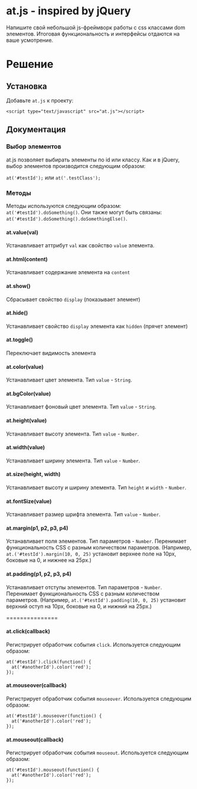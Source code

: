 # at.js - inspired by jQuery

Напишите свой небольшой js-фреймворк работы с css классами dom элементов. Итоговая функциональность и интерфейсы отдаются на ваше усмотрение.

# Решение

## Установка

Добавьте `at.js` к проекту:

```<script type="text/javascript" src="at.js"></script>```

## Документация

### Выбор элементов

at.js позволяет выбирать элементы по id или классу. Как и в jQuery, выбор элементов производится следующим образом:

`at('#testId');` или `at('.testClass');`

### Методы

Методы используются следующим образом: `at('#testId').doSomething()`.
Они также могут быть связаны: `at('#testId').doSomething().doSomethingElse()`.

#### at.value(val)

Устанавливает аттрибут `val` как свойство `value` элемента.

#### at.html(content)

Устанавливает содержание элемента на `content`

#### at.show()

Сбрасывает свойство `display` (показывает элемент)

#### at.hide()

Устанавливает свойство `display` элемента как `hidden` (прячет элемент)

#### at.toggle()

Переключает видимость элемента

#### at.color(value)

Устанавливает цвет элемента. Тип `value` - `String`.

#### at.bgColor(value)

Устанавливает фоновый цвет элемента. Тип `value` - `String`.

#### at.height(value)

Устанавливает высоту элемента. Тип `value` - `Number`.

#### at.width(value)

Устанавливает ширину элемента. Тип `value` - `Number`.

#### at.size(height, width)

Устанавливает высоту и ширину элемента. Тип `height` и `width` - `Number`.

#### at.fontSize(value)

Устанавливает размер шрифта элемента. Тип `value` - `Number`.

#### at.margin(p1, p2, p3, p4)

Устанавливает поля элементов. Тип параметров - `Number`. Перенимает функциональность CSS с разным количеством параметров. (Например, `at.('#testId').margin(10, 0, 25)` установит верхнее поле на 10px, боковые на 0, и нижнее на 25px.)

#### at.padding(p1, p2, p3, p4)

Устанавливает отступы элементов. Тип параметров - `Number`. Перенимает функциональность CSS с разным количеством параметров. (Например, `at.('#testId').padding(10, 0, 25)` установит верхний оступ на 10px, боковые на 0, и нижний на 25px.)

===============

#### at.click(callback)

Регистрирует обработчик события `click`. Используется следующим образом:

```
at('#testId').click(function() {
  at('#anotherId').color('red');
});
```

#### at.mouseover(callback)

Регистрирует обработчик события `mouseover`. Используется следующим образом:

```
at('#testId').mouseover(function() {
  at('#anotherId').color('red');
});
```

#### at.mouseout(callback)

Регистрирует обработчик события `mouseout`. Используется следующим образом:

```
at('#testId').mouseout(function() {
  at('#anotherId').color('red');
});
```